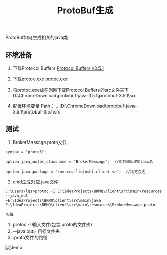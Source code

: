﻿---
title: ProtoBuf生成
tag: ProtoBuf
categories: tools
---

ProtoBuf如何生成相关的java类
<!--more-->


## 环境准备
1. 下载Protocol Buffers
[Protocol Buffers v3.5.1](https://github.com/google/protobuf/releases/tag/v3.5.1)

2. 下载protoc.exe
[protoc.exe](http://central.maven.org/maven2/com/google/protobuf/protoc/3.5.1/)

3. 将protoc.exe放在刚刚下载Protocol Buffers的src文件夹下
D:\ChromeDownload\protobuf-java-3.5.1\protobuf-3.5.1\src

4. 配置环境变量
Path： ...;D:\ChromeDownload\protobuf-java-3.5.1\protobuf-3.5.1\src

## 测试
1. BrokerMessage.proto文件
```
syntax = "proto3";

option java_outer_classname = "BrokerMessage";  //对外输出的Class名

option java_package = "com.cug.liqiushi.client.vo";  //指定包名
```

2. cmd生成对应.java文件

```
C:\Users\lqs>protoc -I E:\IdeaProjects\BRMQ\client\src\main\resources --java_out
=E:\IdeaProjects\BRMQ\client\src\main\java E:\IdeaProjects\BRMQ\client\src\main\resources\BrokerMessage.proto
```

rule: 
1. protoc -I 输入文件(包含.proto的文件夹) 
2. --java out= 目标文件夹
3. .proto文件的路径

![demo](http://op7scj9he.bkt.clouddn.com/_%7BJY%5D_4%7BR0$6LTXFC74580K.png)
